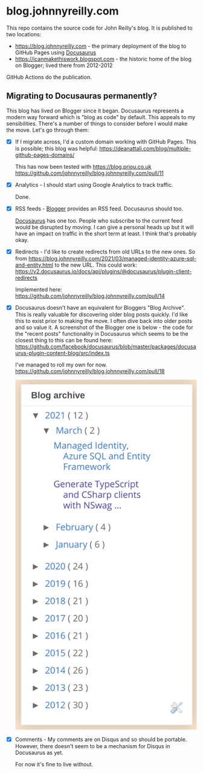 # blog.johnnyreilly.com

This repo contains the source code for John Reilly's blog. It is published to two locations:

- https://blog.johnnyreilly.com - the primary deployment of the blog to GitHub Pages using [Docusaurus](https://v2.docusaurus.io/)
- https://icanmakethiswork.blogspot.com - the historic home of the blog on Blogger; lived there from 2012-2012

GitHub Actions do the publication.

## Migrating to Docusauras permanently?

This blog has lived on Blogger since it began. Docusaurus represents a modern way forward which is "blog as code" by default. This appeals to my sensibilities. There's a number of things to consider before I would make the move.  Let's go through them:

- [x] If I migrate across, I'd a custom domain working with GitHub Pages. This is possible; this blog was helpful: https://deanattali.com/blog/multiple-github-pages-domains/ 

  This has now been tested with https://blog.priou.co.uk https://github.com/johnnyreilly/blog.johnnyreilly.com/pull/11

- [x] Analytics - I should start using Google Analytics to track traffic.

  Done.

- [x] RSS feeds - [Blogger](https://blog.johnnyreilly.com/rss.xml) provides an RSS feed. Docusaurus should too.

  [Docusaurus](https://blog.priou.com/rss.xml) has one too. People who subscribe to the current feed would be disrupted by moving.  I can give a personal heads up but it will have an impact on traffic in the short term at least.  I think that's probably okay.

- [x] Redirects - I'd like to create redirects from old URLs to the new ones. So from https://blog.johnnyreilly.com/2021/03/managed-identity-azure-sql-and-entity.html to the new URL. This could work: https://v2.docusaurus.io/docs/api/plugins/@docusaurus/plugin-client-redirects

  Implemented here: https://github.com/johnnyreilly/blog.johnnyreilly.com/pull/14

- [x] Docusaurus doesn't have an equivalent for Bloggers "Blog Archive". This is really valuable for discovering older blog posts quickly.  I'd like this to exist prior to making the move.  I often dive back into older posts and so value it.  A screenshot of the Blogger one is below - the code for the "recent posts" functionality in Docusaurus which seems to be the closest thing to this can be found here: https://github.com/facebook/docusaurus/blob/master/packages/docusaurus-plugin-content-blog/src/index.ts

  I've managed to roll my own for now. https://github.com/johnnyreilly/blog.johnnyreilly.com/pull/18

  ![](blog-archive.png)

- [x] Comments - My comments are on Disqus and so should be portable. However, there doesn't seem to be a mechanism for Disqus in Docusaurus as yet.
  
  For now it's fine to live without.
